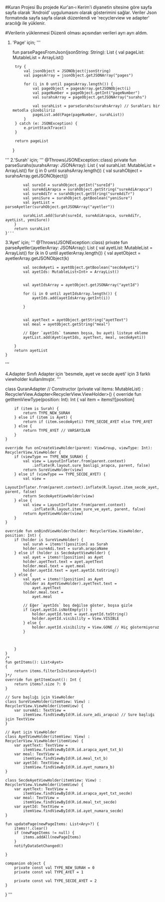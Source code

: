#Kuran Projesi
Bu projede Kur'an-ı Kerim'i diyanetin sitesine göre sayfa sayfa olarak 'Android' uygulumasını olarak gösterimini sağlar. Veriler Json formatında sayfa sayfa olarak düzenlendi ve 'recyclerview ve adapter' aracılığı ile yüklenir.


#Verilerin yüklenmesi
Düzenli olması açısından verileri ayrı ayrı aldım.
1. 'Page' için;
'''

    fun parsePagesFromJson(jsonString: String): List<Page> {
        val pageList: MutableList<Page> = ArrayList()

        try {
            val jsonObject = JSONObject(jsonString)
            val pagesArray = jsonObject.getJSONArray("pages")

            for (i in 0 until pagesArray.length()) {
                val pageObject = pagesArray.getJSONObject(i)
                val pageNumber = pageObject.getInt("pageNumber")
                val surahsArray = pageObject.getJSONArray("surahs")

                val surahList = parseSurahs(surahsArray) // Surahları bir metodla çözebiliriz
                pageList.add(Page(pageNumber, surahList))
            }
        } catch (e: JSONException) {
            e.printStackTrace()
        }

        return pageList
    }

'''
2.'Surah' için;
''' @Throws(JSONException::class)
    private fun parseSurahs(surahsArray: JSONArray): List<Surah> {
        val surahList: MutableList<Surah> = ArrayList()
        for (j in 0 until surahsArray.length()) {
            val surahObject = surahsArray.getJSONObject(j)

            val sureId = surahObject.getInt("sureId")
            val sureAdiArapca = surahObject.getString("sureAdiArapca")
            val sureAdiTr = surahObject.getString("sureAdiTr")
            val yeniSure = surahObject.getBoolean("yeniSure")
            val ayetList = parseAyetler(surahObject.getJSONArray("ayetler"))

            surahList.add(Surah(sureId, sureAdiArapca, sureAdiTr, ayetList, yeniSure))
        }
        return surahList
    }'''

3.'Ayet' için; 
'''
    @Throws(JSONException::class)
    private fun parseAyetler(ayetlerArray: JSONArray): List<Ayet> {
        val ayetList: MutableList<Ayet> = ArrayList()
        for (k in 0 until ayetlerArray.length()) {
            val ayetObject = ayetlerArray.getJSONObject(k)

            val secdeAyeti = ayetObject.getBoolean("secdeAyeti")
            val ayetIds: MutableList<Int> = ArrayList()


            val ayetIdsArray = ayetObject.getJSONArray("ayetId")

            for (i in 0 until ayetIdsArray.length()) {
                ayetIds.add(ayetIdsArray.getInt(i))

            }


            val ayetText = ayetObject.getString("ayetText")
            val meal = ayetObject.getString("meal")

            // Eğer `ayetIds` tamamen boşsa, bu ayeti listeye ekleme
            ayetList.add(Ayet(ayetIds, ayetText, meal, secdeAyeti))

        }
        return ayetList
    }
'''

4.Adapter Sınıfı
Adapter için 'besmele, ayet ve secde ayeti' için 3 farklı viewholder kullanılmıştır.
'''

class QuranAdapter // Constructor
    (private val items: MutableList<Any>) :
    RecyclerView.Adapter<RecyclerView.ViewHolder>() {
    override fun getItemViewType(position: Int): Int {
        val item = items!![position]

        if (item is Surah) {
            return TYPE_NEW_SURAH
        } else if (item is Ayet) {
            return if (item.secdeAyeti) TYPE_SECDE_AYET else TYPE_AYET
        } else {
            return TYPE_AYET // VARSAYILAN
        }
    }

    override fun onCreateViewHolder(parent: ViewGroup, viewType: Int): RecyclerView.ViewHolder {
        if (viewType == TYPE_NEW_SURAH) {
            val view = LayoutInflater.from(parent.context)
                .inflate(R.layout.sure_basligi_arapca, parent, false)
            return SureViewHolder(view)
        } else if (viewType == TYPE_SECDE_AYET) {
            val view =
                LayoutInflater.from(parent.context).inflate(R.layout.item_secde_ayet, parent, false)
            return SecdeAyetViewHolder(view)
        } else {
            val view = LayoutInflater.from(parent.context)
                .inflate(R.layout.item_sure_ve_ayet, parent, false)
            return AyetViewHolder(view)
        }
    }

    override fun onBindViewHolder(holder: RecyclerView.ViewHolder, position: Int) {
        if (holder is SureViewHolder) {
            val surah = items!![position] as Surah
            holder.sureAdi.text = surah.arapcaName
        } else if (holder is SecdeAyetViewHolder) {
            val ayet = items!![position] as Ayet
            holder.ayetText.text = ayet.ayetText
            holder.meal.text = ayet.meal
            holder.ayetId.text = ayet.ayetId.toString()
        } else {
            val ayet = items!![position] as Ayet
            (holder as AyetViewHolder).ayetText.text =
                ayet.ayetText
            holder.meal.text =
                ayet.meal

            // Eğer `ayetIds` boş değilse göster, boşsa gizle
            if (ayet.ayetId.isNotEmpty()) {
                holder.ayetId.text = ayet.ayetId.toString()
                holder.ayetId.visibility = View.VISIBLE
            } else {
                holder.ayetId.visibility = View.GONE // Hiç göstermiyoruz
            }



        }
    }
    /*
    fun getItems(): List<Ayet>
    {
        return items.filterIsInstance<Ayet>()
    }*/
    override fun getItemCount(): Int {
        return items?.size ?: 0
    }

    // Sure başlığı için ViewHolder
    class SureViewHolder(itemView: View) : RecyclerView.ViewHolder(itemView) {
        var sureAdi: TextView =
            itemView.findViewById(R.id.sure_adi_arapca) // Sure başlığı için TextView
    }

    // Ayet için ViewHolder
    class AyetViewHolder(itemView: View) : RecyclerView.ViewHolder(itemView) {
        var ayetText: TextView =
            itemView.findViewById(R.id.arapca_ayet_txt_b)
        var meal: TextView =
            itemView.findViewById(R.id.meal_txt_b)
        var ayetId: TextView =
            itemView.findViewById(R.id.ayet_numara_b)
    }

    class SecdeAyetViewHolder(itemView: View) : RecyclerView.ViewHolder(itemView) {
        var ayetText: TextView =
            itemView.findViewById(R.id.arapca_ayet_txt_secde)
        var meal: TextView =
            itemView.findViewById(R.id.meal_txt_secde)
        var ayetId: TextView =
            itemView.findViewById(R.id.ayet_numara_secde)
    }

    fun updatePage(newPageItems: List<Any>?) {
        items!!.clear()
        if (newPageItems != null) {
            items.addAll(newPageItems)
        }
        notifyDataSetChanged()

    }

    companion object {
        private const val TYPE_NEW_SURAH = 0
        private const val TYPE_AYET = 1

        private const val TYPE_SECDE_AYET = 2
    }
}
'''

